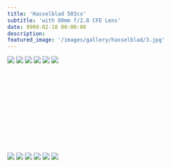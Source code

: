 ```yaml
---
title: 'Hasselblad 503cx'
subtitle: 'with 80mm f/2.8 CFE Lens'
date: 9999-02-18 00:00:00
description: 
featured_image: '/images/gallery/hasselblad/3.jpg'
---
```


<!-- Preview -->
<div class="gallery" data-columns="1">
    <img src="/images/gallery/hasselblad/1.jpg">
    <img src="/images/gallery/hasselblad/2.jpg">
    <img src="/images/gallery/hasselblad/3.jpg">
    <img src="/images/gallery/hasselblad/4.jpg">
    <img src="/images/gallery/hasselblad/5.jpg">
    <img src="/images/gallery/hasselblad/6.jpg">
</div>


<!-- Content -->
<div class="gallery" data-columns="3" style="margin-top:200px">
    <img src="/images/gallery/hasselblad/1.jpg">
    <img src="/images/gallery/hasselblad/2.jpg">
    <img src="/images/gallery/hasselblad/3.jpg">
    <img src="/images/gallery/hasselblad/4.jpg">
    <img src="/images/gallery/hasselblad/5.jpg">
    <img src="/images/gallery/hasselblad/6.jpg">
</div>
